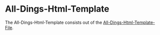 # All-Dings-Html-Template

The All-Dings-Html-Template consists out of the [All-Dings-Html-Template-File](300000002.md). 
